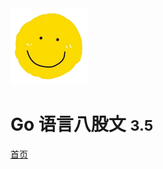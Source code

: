 <!-- 网站图标 -->
<img src="_media/images/logo.png" alt="logo" style="zoom:50%;" />

# Go 语言八股文 <small>3.5</small>

[首页](README.md)